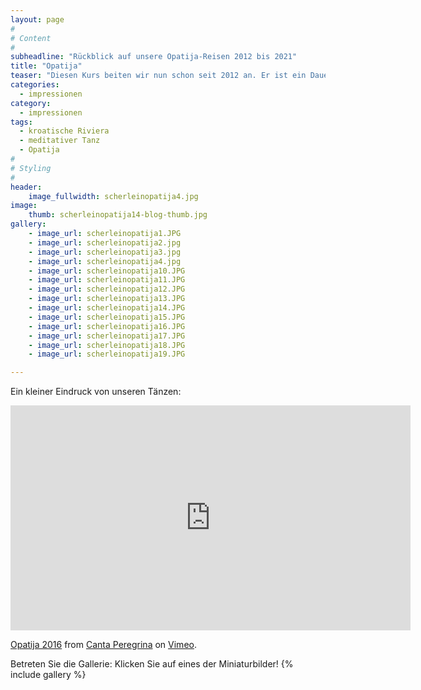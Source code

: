 ```yaml
---
layout: page
#
# Content
#
subheadline: "Rückblick auf unsere Opatija-Reisen 2012 bis 2021"
title: "Opatija"
teaser: "Diesen Kurs beiten wir nun schon seit 2012 an. Er ist ein Dauerbrenner. Und die Begeisterung der Teilnehmerinnen und Teilnehmer ist noch immer so groß wie beim ersten Mal. Sehen Sie einige Fotos von den vergangenen Jahren."
categories:
  - impressionen
category:
  - impressionen
tags:
  - kroatische Riviera
  - meditativer Tanz
  - Opatija
#
# Styling
#
header:
    image_fullwidth: scherleinopatija4.jpg
image:
    thumb: scherleinopatija14-blog-thumb.jpg
gallery:
    - image_url: scherleinopatija1.JPG
    - image_url: scherleinopatija2.jpg
    - image_url: scherleinopatija3.jpg
    - image_url: scherleinopatija4.jpg
    - image_url: scherleinopatija10.JPG
    - image_url: scherleinopatija11.JPG
    - image_url: scherleinopatija12.JPG
    - image_url: scherleinopatija13.JPG
    - image_url: scherleinopatija14.JPG
    - image_url: scherleinopatija15.JPG
    - image_url: scherleinopatija16.JPG
    - image_url: scherleinopatija17.JPG
    - image_url: scherleinopatija18.JPG
    - image_url: scherleinopatija19.JPG

---
```


Ein kleiner Eindruck von unseren Tänzen:  

<iframe src="https://player.vimeo.com/video/197186378" width="640" height="360" frameborder="0" webkitallowfullscreen mozallowfullscreen allowfullscreen></iframe>
<p><a href="https://vimeo.com/197186378">Opatija 2016</a> from <a href="https://vimeo.com/user60798339">Canta Peregrina</a> on <a href="https://vimeo.com">Vimeo</a>.</p>

Betreten Sie die Gallerie: Klicken Sie auf eines der Miniaturbilder!
{% include gallery %}
